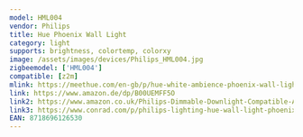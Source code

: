 ```yaml
---
model: HML004
vendor: Philips
title: Hue Phoenix Wall Light
category: light
supports: brightness, colortemp, colorxy
image: /assets/images/devices/Philips_HML004.jpg
zigbeemodel: ['HML004']
compatible: [z2m]
mlink: https://meethue.com/en-gb/p/hue-white-ambience-phoenix-wall-light/3115331PH/support
link: https://www.amazon.de/dp/B00UEMFF5O
link2: https://www.amazon.co.uk/Philips-Dimmable-Downlight-Compatible-Assistant/dp/B00UEMFF5O
link3: https://www.conrad.com/p/philips-lighting-hue-wall-light-phoenix-built-in-led-9-w-warm-white-cold-white-daylight-white-1341802
EAN: 8718696126530
---
```

